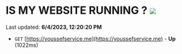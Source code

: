 # IS MY WEBSITE RUNNING ? [![](https://img.shields.io/static/v1?label=Sponsor&message=%E2%9D%A4&logo=GitHub&color=%23fe8e86)](https://github.com/sponsors/<username>)

Last updated: **6/4/2023, 12:20:20 PM**

- `GET` [https://youssefservice.me](https://youssefservice.me) - **Up** (1022ms)
